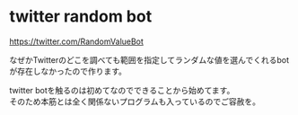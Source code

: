 # twitter random bot

https://twitter.com/RandomValueBot

なぜかTwitterのどこを調べても範囲を指定してランダムな値を選んでくれるbotが存在しなかったので作ります。

twitter botを触るのは初めてなのでできることから始めてます。  
そのため本筋とは全く関係ないプログラムも入っているのでご容赦を。

